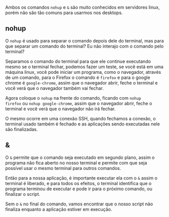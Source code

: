 Ambos os comandos `nohup` e `&` são muito conhecidos em servidores linux, porém não são tão comuns para usarmos nos desktops.

## nohup

O `nohup` é usado para separar o comando depois dele do terminal, mas para que separar um comando do terminal? Eu não interajo com o comando pelo terminal?

Separamos o comando do terminal para que ele continue executando mesmo se o terminal fechar, podemos fazer um teste, se você está em uma máquina linux, você pode iniciar um programa, como o navegador, através de um comando, para o Firefox o comando é `firefox` e para o google chrome é `google-chrome`, assim que o navegador abrir, feche o terminal e você verá que o navegador também vai fechar.

Agora coloque o `nohup` na frente do comando, ficando com `nohup firefox` ou `nohup google-chrome`, assim que o navegador abrir, feche o terminal e você verá que o navegador não irá fechar.

O mesmo ocorre em uma conexão SSH, quando fechamos a conexão, o terminal usado também é fechado e as aplicações sendo executadas nele são finalizadas.

## &

O `&` permite que o comando seja executado em segundo plano, assim o programa não fica aberto no nosso terminal e permite com que seja possível usar o mesmo terminal para outros comandos.

Então para a nossa aplicação, é importante executar ela com o `&` assim o terminal é liberado, e para todos os efeitos, o terminal identifica que o programa terminou de executar e pode ir para o próximo comando, ou finalizar o script.

Sem o `&` no final do comando, vamos encontrar que o nosso script não finaliza enquanto a aplicação estiver em execução.